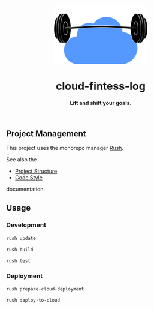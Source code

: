 <p align="center">
  <img width="250" src="./resources/logo.png">
</p>
<h1 align="center">cloud-fintess-log</h1>
<p align="center">
  <b>Lift and shift your goals.</b>
</p>
<br>

## Project Management

This project uses the monorepo manager [Rush](https://rushjs.io).

See also the 

- [Project Structure](./docs/project_structure.md) 
- [Code Style](./docs/code_style.md)

documentation.

## Usage

### Development

```
rush update
```

```
rush build
```

```
rush test
```


### Deployment

```
rush prepare-cloud-deployment
```

```
rush deploy-to-cloud
```
